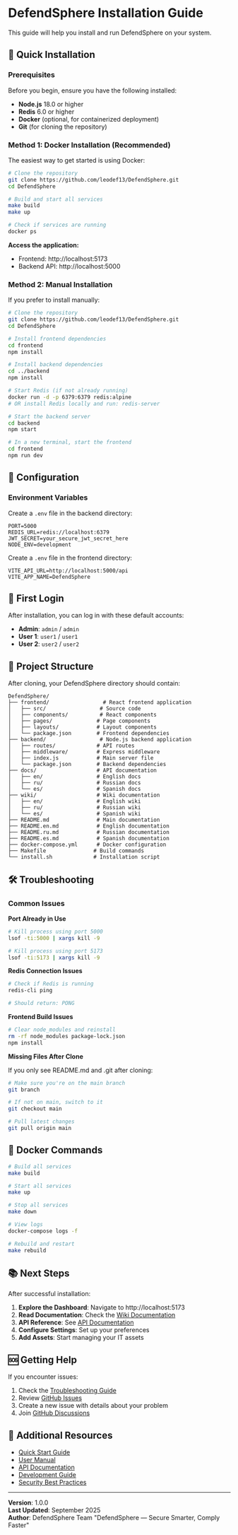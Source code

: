 # DefendSphere Installation Guide

This guide will help you install and run DefendSphere on your system.

## 🚀 Quick Installation

### Prerequisites

Before you begin, ensure you have the following installed:

- **Node.js** 18.0 or higher
- **Redis** 6.0 or higher  
- **Docker** (optional, for containerized deployment)
- **Git** (for cloning the repository)

### Method 1: Docker Installation (Recommended)

The easiest way to get started is using Docker:

```bash
# Clone the repository
git clone https://github.com/leodef13/DefendSphere.git
cd DefendSphere

# Build and start all services
make build
make up

# Check if services are running
docker ps
```

**Access the application:**
- Frontend: http://localhost:5173
- Backend API: http://localhost:5000

### Method 2: Manual Installation

If you prefer to install manually:

```bash
# Clone the repository
git clone https://github.com/leodef13/DefendSphere.git
cd DefendSphere

# Install frontend dependencies
cd frontend
npm install

# Install backend dependencies  
cd ../backend
npm install

# Start Redis (if not already running)
docker run -d -p 6379:6379 redis:alpine
# OR install Redis locally and run: redis-server

# Start the backend server
cd backend
npm start

# In a new terminal, start the frontend
cd frontend
npm run dev
```

## 🔧 Configuration

### Environment Variables

Create a `.env` file in the backend directory:

```env
PORT=5000
REDIS_URL=redis://localhost:6379
JWT_SECRET=your_secure_jwt_secret_here
NODE_ENV=development
```

Create a `.env` file in the frontend directory:

```env
VITE_API_URL=http://localhost:5000/api
VITE_APP_NAME=DefendSphere
```

## 🎯 First Login

After installation, you can log in with these default accounts:

- **Admin**: `admin` / `admin`
- **User 1**: `user1` / `user1`  
- **User 2**: `user2` / `user2`

## 📁 Project Structure

After cloning, your DefendSphere directory should contain:

```
DefendSphere/
├── frontend/                 # React frontend application
│   ├── src/                 # Source code
│   ├── components/          # React components
│   ├── pages/              # Page components
│   ├── layouts/            # Layout components
│   └── package.json        # Frontend dependencies
├── backend/                 # Node.js backend application
│   ├── routes/             # API routes
│   ├── middleware/         # Express middleware
│   ├── index.js            # Main server file
│   └── package.json        # Backend dependencies
├── docs/                   # API documentation
│   ├── en/                 # English docs
│   ├── ru/                 # Russian docs
│   └── es/                 # Spanish docs
├── wiki/                   # Wiki documentation
│   ├── en/                 # English wiki
│   ├── ru/                 # Russian wiki
│   └── es/                 # Spanish wiki
├── README.md               # Main documentation
├── README.en.md            # English documentation
├── README.ru.md            # Russian documentation
├── README.es.md            # Spanish documentation
├── docker-compose.yml      # Docker configuration
├── Makefile               # Build commands
└── install.sh             # Installation script
```

## 🛠️ Troubleshooting

### Common Issues

**Port Already in Use**
```bash
# Kill process using port 5000
lsof -ti:5000 | xargs kill -9

# Kill process using port 5173
lsof -ti:5173 | xargs kill -9
```

**Redis Connection Issues**
```bash
# Check if Redis is running
redis-cli ping

# Should return: PONG
```

**Frontend Build Issues**
```bash
# Clear node_modules and reinstall
rm -rf node_modules package-lock.json
npm install
```

**Missing Files After Clone**

If you only see README.md and .git after cloning:

```bash
# Make sure you're on the main branch
git branch

# If not on main, switch to it
git checkout main

# Pull latest changes
git pull origin main
```

## 🐳 Docker Commands

```bash
# Build all services
make build

# Start all services
make up

# Stop all services
make down

# View logs
docker-compose logs -f

# Rebuild and restart
make rebuild
```

## 📚 Next Steps

After successful installation:

1. **Explore the Dashboard**: Navigate to http://localhost:5173
2. **Read Documentation**: Check the [Wiki Documentation](wiki/)
3. **API Reference**: See [API Documentation](docs/)
4. **Configure Settings**: Set up your preferences
5. **Add Assets**: Start managing your IT assets

## 🆘 Getting Help

If you encounter issues:

1. Check the [Troubleshooting Guide](wiki/en/common-issues.md)
2. Review [GitHub Issues](https://github.com/leodef13/DefendSphere/issues)
3. Create a new issue with details about your problem
4. Join [GitHub Discussions](https://github.com/leodef13/DefendSphere/discussions)

## 🔗 Additional Resources

- [Quick Start Guide](wiki/en/quick-start.md)
- [User Manual](wiki/en/user-management.md)
- [API Documentation](docs/en/API.md)
- [Development Guide](wiki/en/frontend-development.md)
- [Security Best Practices](wiki/en/security-best-practices.md)

---

**Version**: 1.0.0  
**Last Updated**: September 2025  
**Author**: DefendSphere Team "DefendSphere — Secure Smarter, Comply Faster"
